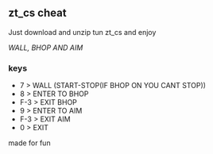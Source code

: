 ## zt_cs cheat

Just download and unzip tun zt_cs and enjoy

*WALL, BHOP AND AIM*

### keys
- 7 > WALL (START-STOP(IF BHOP ON YOU CANT STOP))
- 8 > ENTER TO BHOP
- F-3 > EXIT BHOP
- 9 > ENTER TO AIM
- F-3 > EXIT AIM
- 0 > EXIT

made for fun